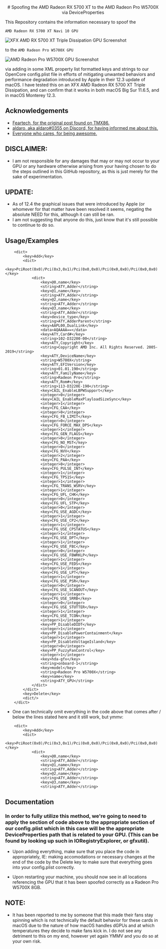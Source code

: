 <p align="center">  
# Spoofing the AMD Radeon RX 5700 XT to the AMD Radeon Pro W5700X via DeviceProperties

This Repository contains the information necessary to spoof the  
  
`AMD Radeon RX 5700 XT Navi 10 GPU`  
  
![XFX AMD RX 5700 XT Triple Dissipation GPU Screenshot](https://i.ibb.co/TWT00yC/XFXRX5700-XT-TD.png)
  
to the `AMD Radeon Pro W5700X GPU`  
  
![AMD Radeon Pro W5700X GPU Screenshot](https://i.ibb.co/5R5d9V8/690066-radeon-pro-w5700-graphics-card-hotspot-1260w-0.png)
  
via adding in some XML property list formatted keys and strings to our OpenCore config.plist file in efforts of mitigating unwanted behaviors and performance degradation introduced by Apple in their 12.3 update of macOS.
I have tested this on an XFX AMD Radeon RX 5700 XT Triple Dissipation, and can confirm that it works in both macOS Big Sur 11.6.5, and in macOS Monterey 12.3.

## Acknowledgements

 - [Feartech, for the original post found on TMX86.](https://www.tonymacx86.com/members/feartech.877703/)
 - [aldaro, aka aldaro#0355 on Discord, for having informed me about this.]()
 - [Everyone who cares, for being awesome.](https://www.youtube.com/watch?v=daBrCsDOOtk)

## DISCLAIMER:

- I am not responsible for any damages that may or may not occur to your GPU or any hardware otherwise arising from your having chosen to do the steps outlined in this GitHub repository, as this is just merely for the sake of experimentation.

## UPDATE:

- As of 12.4 the graphical issues that were introduced by Apple (or whomever for that matter have been resolved it seems, negating the absolute NEED for this, although it can still be ran.
- I am not suggesting that anyone do this, just know that it's still possible to continue to do so.

## Usage/Examples

```<key>DeviceProperties</key>
    <dict>
        <key>Add</key>
        <dict>
            <key>PciRoot(0x0)/Pci(0x3,0x1)/Pci(0x0,0x0)/Pci(0x0,0x0)/Pci(0x0,0x0)</key>
            <dict>
                <key>@0,name</key>
                <string>ATY,Adder</string>
                <key>@1,name</key>
                <string>ATY,Adder</string>
                <key>@2,name</key>
                <string>ATY,Adder</string>
                <key>@3,name</key>
                <string>ATY,Adder</string>
                <key>device_type</key>
                <string>ATY,AdderParent</string>
                <key>AAPL00,DualLink</key>
                <data>AQAAAA==</data>
                <key>ATY,Card#</key>
                <string>102-D32200-00</string>
                <key>ATY,Copyright</key>
                <string>Copyright AMD Inc. All Rights Reserved. 2005-2019</string>
                <key>ATY,DeviceName</key>
                <string>W5700X</string>
                <key>ATY,EFIVersion</key>
                <string>01.01.190</string>
                <key>ATY,FamilyName</key>
                <string>Radeon Pro</string>
                <key>ATY,Rom#</key>
                <string>113-D3220E-190</string>
                <key>CAIL_EnableLBPWSupport</key>
                <integer>0</integer>
                <key>CAIL_EnableMaxPlayloadSizeSync</key>
                <integer>1</integer>
                <key>CFG_CAA</key>
                <integer>0</integer>
                <key>CFG_FB_LIMIT</key>
                <integer>0</integer>
                <key>CFG_FORCE_MAX_DPS</key>
                <integer>1</integer>
                <key>CFG_GEN_FLAGS</key>
                <integer>0</integer>
                <key>CFG_NO_MST</key>
                <integer>0</integer>
                <key>CFG_NVV</key>
                <integer>2</integer>
                <key>CFG_PAA</key>
                <integer>0</integer>
                <key>CFG_PULSE_INT</key>
                <integer>1</integer>
                <key>CFG_TPS1S</key>
                <integer>1</integer>
                <key>CFG_TRANS_WSRV</key>
                <integer>1</integer>
                <key>CFG_UFL_CHK</key>
                <integer>0</integer>
                <key>CFG_UFL_STP</key>
                <integer>0</integer>
                <key>CFG_USE_AGDC</key>
                <integer>1</integer>
                <key>CFG_USE_CP2</key>
                <integer>1</integer>
                <key>CFG_USE_CPSTATUS</key>
                <integer>1</integer>
                <key>CFG_USE_DPT</key>
                <integer>1</integer>
                <key>CFG_USE_FBC</key>
                <integer>0</integer>
                <key>CFG_USE_FBWRKLP</key>
                <integer>1</integer>
                <key>CFG_USE_FEDS</key>
                <integer>1</integer>
                <key>CFG_USE_LPT</key>
                <integer>1</integer>
                <key>CFG_USE_PSR</key>
                <integer>0</integer>
                <key>CFG_USE_SCANOUT</key>
                <integer>1</integer>
                <key>CFG_USE_SRRB</key>
                <integer>0</integer>
                <key>CFG_USE_STUTTER</key>
                <integer>1</integer>
                <key>CFG_USE_TCON</key>
                <integer>1</integer>
                <key>PP_DisableDIDT</key>
                <integer>1</integer>
                <key>PP_DisablePowerContainment</key>
                <integer>1</integer>
                <key>PP_DisableVoltageIsland</key>
                <integer>0</integer>
                <key>PP_FuzzyFanControl</key>
                <integer>1</integer>
                <key>hda-gfx</key>
                <string>onboard-1</string>
                <key>model</key>
                <string>Radeon Pro W5700X</string>
                <key>name</key>
                <string>ATY_GPU</string>
            </dict>
        </dict>
        <key>Delete</key>
        <dict/>
    </dict>
```
- One can technically omit everything in the code above that comes after / below the lines stated here and it still work, but ymmv:

```<key>DeviceProperties</key>
    <dict>
        <key>Add</key>
        <dict>
            <key>PciRoot(0x0)/Pci(0x3,0x1)/Pci(0x0,0x0)/Pci(0x0,0x0)/Pci(0x0,0x0)</key>
            <dict>
                <key>@0,name</key>
                <string>ATY,Adder</string>
                <key>@1,name</key>
                <string>ATY,Adder</string>
                <key>@2,name</key>
                <string>ATY,Adder</string>
                <key>@3,name</key>
                <string>ATY,Adder</string>
```  

## Documentation

### In order to fully utilize this method, we're going to need to apply the section of code above to the appropriate section of our config.plist which in this case will be the appropriate DeviceProperties path that is related to your GPU. (This can be found by looking up such in IORegistryExplorer, or gfxutil).

- Upon adding everything, make sure that you place the code in appropriately, IE: making accomodations or necessary changes at the end of the code by the Delete key to make sure that everything goes into your config.plist correctly.

- Upon restarting your machine, you should now see in all locations referencing the GPU that it has been spoofed correctly as a Radeon Pro W5700X 8GB.

## NOTE: 

- It has been reported to me by someone that this made their fans stay spinning which is not technically the default behavior for these cards in macOS due to the nature of how macOS handles dGPUs and at which temperatures they decide to make fans kick in. I do not see any detriment to this on my end, however yet again YMMV and you do so at your own risk.  
</p>
